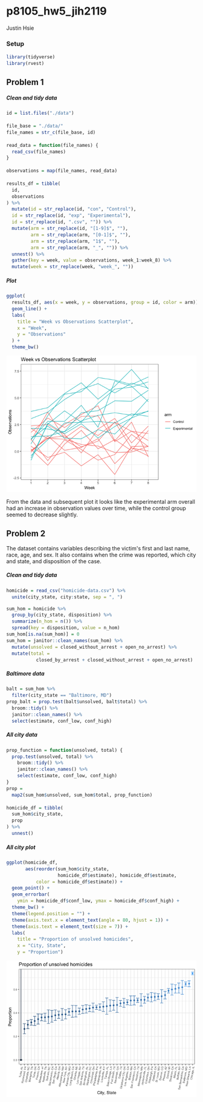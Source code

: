 p8105\_hw5\_jih2119
================
Justin Hsie

### Setup

``` r
library(tidyverse)
library(rvest)
```

Problem 1
---------

##### Clean and tidy data

``` r
id = list.files("./data") 

file_base = "./data/"
file_names = str_c(file_base, id)

read_data = function(file_names) {
  read_csv(file_names)
}

observations = map(file_names, read_data)

results_df = tibble(
  id,
  observations
) %>% 
  mutate(id = str_replace(id, "con", "Control"), 
  id = str_replace(id, "exp", "Experimental"), 
  id = str_replace(id, ".csv", "")) %>% 
  mutate(arm = str_replace(id, "[1-9]$", ""), 
         arm = str_replace(arm, "[0-1]$", ""),
         arm = str_replace(arm, "1$", ""),
         arm = str_replace(arm, "_", "")) %>% 
  unnest() %>% 
  gather(key = week, value = observations, week_1:week_8) %>% 
  mutate(week = str_replace(week, "week_", ""))
```

##### Plot

``` r
ggplot(
  results_df, aes(x = week, y = observations, group = id, color = arm)) +
  geom_line() +
  labs(
    title = "Week vs Observations Scatterplot",
    x = "Week",
    y = "Observations"
  ) +
  theme_bw()
```

![](hw5_files/figure-markdown_github/long_plot-1.png)

From the data and subsequent plot it looks like the experimental arm overall had an increase in observation values over time, while the control group seemed to decrease slightly.

Problem 2
---------

The dataset contains variables describing the victim's first and last name, race, age, and sex. It also contains when the crime was reported, which city and state, and disposition of the case.

##### Clean and tidy data

``` r
homicide = read_csv("homicide-data.csv") %>% 
  unite(city_state, city:state, sep = ", ")
```

``` r
sum_hom = homicide %>% 
  group_by(city_state, disposition) %>%
  summarize(n_hom = n()) %>% 
  spread(key = disposition, value = n_hom)
sum_hom[is.na(sum_hom)] = 0
sum_hom = janitor::clean_names(sum_hom) %>% 
  mutate(unsolved = closed_without_arrest + open_no_arrest) %>% 
  mutate(total = 
           closed_by_arrest + closed_without_arrest + open_no_arrest)
```

##### Baltimore data

``` r
balt = sum_hom %>% 
  filter(city_state == "Baltimore, MD")
prop_balt = prop.test(balt$unsolved, balt$total) %>% 
  broom::tidy() %>% 
  janitor::clean_names() %>% 
  select(estimate, conf_low, conf_high)
```

##### All city data

``` r
prop_function = function(unsolved, total) {
  prop.test(unsolved, total) %>% 
    broom::tidy() %>% 
    janitor::clean_names() %>% 
    select(estimate, conf_low, conf_high)
}
prop = 
  map2(sum_hom$unsolved, sum_hom$total, prop_function)

homicide_df = tibble(
  sum_hom$city_state,
  prop
) %>% 
  unnest()
```

##### All city plot

``` r
ggplot(homicide_df, 
       aes(reorder(sum_hom$city_state, 
                   homicide_df$estimate), homicide_df$estimate, 
           color = homicide_df$estimate)) + 
  geom_point() +
  geom_errorbar(
    ymin = homicide_df$conf_low, ymax = homicide_df$conf_high) +
  theme_bw() +
  theme(legend.position = "") +
  theme(axis.text.x = element_text(angle = 80, hjust = 1)) +
  theme(axis.text = element_text(size = 7)) +
  labs(
    title = "Proportion of unsolved homicides",
    x = "City, State",
    y = "Proportion")
```

![](hw5_files/figure-markdown_github/homicide_plot-1.png)

